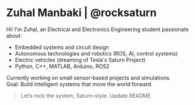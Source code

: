 #  Zuhal Manbaki | @rocksaturn

Hi! I'm Zuhal, an Electrical and Electronics Engineering student passionate about:

- Embedded systems and circuit design  
- Autonomous technologies and robotics (ROS, AI, control systems)  
- Electric vehicles (dreaming of Tesla's Saturn Project)  
- Python, C++, MATLAB, Arduino, ROS2

Currently working on small sensor-based projects and simulations.  
Goal: Build intelligent systems that move the world forward.

> Let’s rock the system, Saturn-style.
Update README
